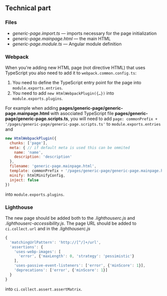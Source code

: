 
## Technical part

### Files

* _generic-page.import.ts_ — imports necessary for the page initialization
* _generic-page.mainpage.html_ — the main HTML
* _generic-page.module.ts_ — Angular module definition 

### Webpack
When you're adding new HTML page (not directive HTML) that uses TypeScript you also need to add it to `webpack.common.config.ts`:

1. You need to define the TypeScript entry point for the page into `module.exports.entries`.
2. You need to add `new HtmlWebpackPlugin({…})` into `module.exports.plugins`.

For example when adding **pages/generic-page/generic-page.mainpage.html** with asocciated TypeScript file **pages/generic-page/generic-page.scripts.ts**, you will need to add `page: commonPrefix + '/pages/generic-page/generic-page.scripts.ts'` to `module.exports.entries` and

```javascript
new HtmlWebpackPlugin({
  chunks: ['page'],
  meta: { // if default meta is used this can be ommited
    name: 'name',
    description: 'description'
  },
  filename: 'generic-page.mainpage.html',
  template: commonPrefix + '/pages/generic-page/generic-page.mainpage.html',
  minify: htmlMinifyConfig,
  inject: false
})
```
into `module.exports.plugins`.

### Lighthouse

The new page should be added both to the _.lighthouserc.js_ and _.lighthouserc-accessibility.js_. The page URL should be added to `ci.collect.url` and in the _.lighthouserc.js_
```javascript
{
  'matchingUrlPattern': 'http://[^/]+/url',
  'assertions': {
    'uses-webp-images': [
      'error', {'maxLength': 0, 'strategy': 'pessimistic'}      
    ],
    'uses-passive-event-listeners': ['error', {'minScore': 1}],
    'deprecations': ['error', {'minScore': 1}]
  }
}
```
into `ci.collect.assert.assertMatrix`.